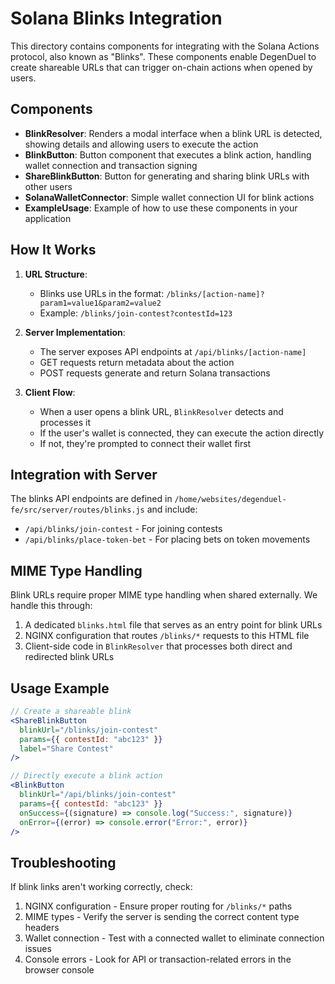 # Solana Blinks Integration

This directory contains components for integrating with the Solana Actions protocol, also known as "Blinks". These components enable DegenDuel to create shareable URLs that can trigger on-chain actions when opened by users.

## Components

- **BlinkResolver**: Renders a modal interface when a blink URL is detected, showing details and allowing users to execute the action
- **BlinkButton**: Button component that executes a blink action, handling wallet connection and transaction signing
- **ShareBlinkButton**: Button for generating and sharing blink URLs with other users
- **SolanaWalletConnector**: Simple wallet connection UI for blink actions
- **ExampleUsage**: Example of how to use these components in your application

## How It Works

1. **URL Structure**:
   - Blinks use URLs in the format: `/blinks/[action-name]?param1=value1&param2=value2`
   - Example: `/blinks/join-contest?contestId=123`

2. **Server Implementation**:
   - The server exposes API endpoints at `/api/blinks/[action-name]`
   - GET requests return metadata about the action
   - POST requests generate and return Solana transactions

3. **Client Flow**:
   - When a user opens a blink URL, `BlinkResolver` detects and processes it
   - If the user's wallet is connected, they can execute the action directly
   - If not, they're prompted to connect their wallet first

## Integration with Server

The blinks API endpoints are defined in `/home/websites/degenduel-fe/src/server/routes/blinks.js` and include:

- `/api/blinks/join-contest` - For joining contests
- `/api/blinks/place-token-bet` - For placing bets on token movements

## MIME Type Handling

Blink URLs require proper MIME type handling when shared externally. We handle this through:

1. A dedicated `blinks.html` file that serves as an entry point for blink URLs
2. NGINX configuration that routes `/blinks/*` requests to this HTML file
3. Client-side code in `BlinkResolver` that processes both direct and redirected blink URLs

## Usage Example

```jsx
// Create a shareable blink
<ShareBlinkButton
  blinkUrl="/blinks/join-contest"
  params={{ contestId: "abc123" }}
  label="Share Contest"
/>

// Directly execute a blink action
<BlinkButton
  blinkUrl="/api/blinks/join-contest"
  params={{ contestId: "abc123" }}
  onSuccess={(signature) => console.log("Success:", signature)}
  onError={(error) => console.error("Error:", error)}
/>
```

## Troubleshooting

If blink links aren't working correctly, check:

1. NGINX configuration - Ensure proper routing for `/blinks/*` paths
2. MIME types - Verify the server is sending the correct content type headers
3. Wallet connection - Test with a connected wallet to eliminate connection issues
4. Console errors - Look for API or transaction-related errors in the browser console